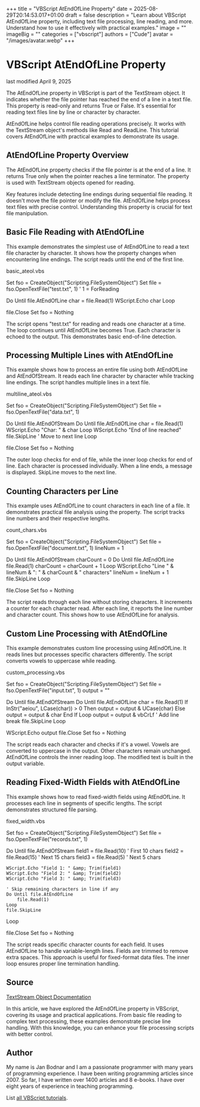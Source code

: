+++
title = "VBScript AtEndOfLine Property"
date = 2025-08-29T20:14:53.017+01:00
draft = false
description = "Learn about VBScript AtEndOfLine property, including text file processing, line reading, and more. Understand how to use it effectively with practical examples."
image = ""
imageBig = ""
categories = ["vbscript"]
authors = ["Cude"]
avatar = "/images/avatar.webp"
+++

# VBScript AtEndOfLine Property

last modified April 9, 2025

The AtEndOfLine property in VBScript is part of the
TextStream object. It indicates whether the file pointer has reached
the end of a line in a text file. This property is read-only and returns True or
False. It's essential for reading text files line by line or character by
character.

AtEndOfLine helps control file reading operations precisely. It
works with the TextStream object's methods like Read
and ReadLine. This tutorial covers AtEndOfLine with
practical examples to demonstrate its usage.

## AtEndOfLine Property Overview

The AtEndOfLine property checks if the file pointer is at the end
of a line. It returns True only when the pointer reaches a line terminator. The
property is used with TextStream objects opened for reading.

Key features include detecting line endings during sequential file reading. It
doesn't move the file pointer or modify the file. AtEndOfLine helps
process text files with precise control. Understanding this property is crucial
for text file manipulation.

## Basic File Reading with AtEndOfLine

This example demonstrates the simplest use of AtEndOfLine to read a
text file character by character. It shows how the property changes when
encountering line endings. The script reads until the end of the first line.

basic_ateol.vbs
  

Set fso = CreateObject("Scripting.FileSystemObject")
Set file = fso.OpenTextFile("test.txt", 1) ' 1 = ForReading

Do Until file.AtEndOfLine
    char = file.Read(1)
    WScript.Echo char
Loop

file.Close
Set fso = Nothing

The script opens "test.txt" for reading and reads one character at a time. The
loop continues until AtEndOfLine becomes True. Each character is
echoed to the output. This demonstrates basic end-of-line detection.

## Processing Multiple Lines with AtEndOfLine

This example shows how to process an entire file using both
AtEndOfLine and AtEndOfStream. It reads each line
character by character while tracking line endings. The script handles multiple
lines in a text file.

multiline_ateol.vbs
  

Set fso = CreateObject("Scripting.FileSystemObject")
Set file = fso.OpenTextFile("data.txt", 1)

Do Until file.AtEndOfStream
    Do Until file.AtEndOfLine
        char = file.Read(1)
        WScript.Echo "Char: " &amp; char
    Loop
    WScript.Echo "End of line reached"
    file.SkipLine ' Move to next line
Loop

file.Close
Set fso = Nothing

The outer loop checks for end of file, while the inner loop checks for end of
line. Each character is processed individually. When a line ends, a message is
displayed. SkipLine moves to the next line.

## Counting Characters per Line

This example uses AtEndOfLine to count characters in each line of a
file. It demonstrates practical file analysis using the property. The script
tracks line numbers and their respective lengths.

count_chars.vbs
  

Set fso = CreateObject("Scripting.FileSystemObject")
Set file = fso.OpenTextFile("document.txt", 1)
lineNum = 1

Do Until file.AtEndOfStream
    charCount = 0
    Do Until file.AtEndOfLine
        file.Read(1)
        charCount = charCount + 1
    Loop
    WScript.Echo "Line " &amp; lineNum &amp; ": " &amp; charCount &amp; " characters"
    lineNum = lineNum + 1
    file.SkipLine
Loop

file.Close
Set fso = Nothing

The script reads through each line without storing characters. It increments a
counter for each character read. After each line, it reports the line number and
character count. This shows how to use AtEndOfLine for analysis.

## Custom Line Processing with AtEndOfLine

This example demonstrates custom line processing using
AtEndOfLine. It reads lines but processes specific characters
differently. The script converts vowels to uppercase while reading.

custom_processing.vbs
  

Set fso = CreateObject("Scripting.FileSystemObject")
Set file = fso.OpenTextFile("input.txt", 1)
output = ""

Do Until file.AtEndOfStream
    Do Until file.AtEndOfLine
        char = file.Read(1)
        If InStr("aeiou", LCase(char)) &gt; 0 Then
            output = output &amp; UCase(char)
        Else
            output = output &amp; char
        End If
    Loop
    output = output &amp; vbCrLf ' Add line break
    file.SkipLine
Loop

WScript.Echo output
file.Close
Set fso = Nothing

The script reads each character and checks if it's a vowel. Vowels are converted
to uppercase in the output. Other characters remain unchanged.
AtEndOfLine controls the inner reading loop. The modified text is
built in the output variable.

## Reading Fixed-Width Fields with AtEndOfLine

This example shows how to read fixed-width fields using
AtEndOfLine. It processes each line in segments of specific
lengths. The script demonstrates structured file parsing.

fixed_width.vbs
  

Set fso = CreateObject("Scripting.FileSystemObject")
Set file = fso.OpenTextFile("records.txt", 1)

Do Until file.AtEndOfStream
    field1 = file.Read(10) ' First 10 chars
    field2 = file.Read(15) ' Next 15 chars
    field3 = file.Read(5)  ' Next 5 chars
    
    WScript.Echo "Field 1: " &amp; Trim(field1)
    WScript.Echo "Field 2: " &amp; Trim(field2)
    WScript.Echo "Field 3: " &amp; Trim(field3)
    
    ' Skip remaining characters in line if any
    Do Until file.AtEndOfLine
        file.Read(1)
    Loop
    file.SkipLine
Loop

file.Close
Set fso = Nothing

The script reads specific character counts for each field. It uses
AtEndOfLine to handle variable-length lines. Fields are trimmed to
remove extra spaces. This approach is useful for fixed-format data files. The
inner loop ensures proper line termination handling.

## Source

[TextStream Object Documentation](https://learn.microsoft.com/en-us/previous-versions/windows/internet-explorer/ie-developer/scripting-articles/6kxy1a51(v=vs.84))

In this article, we have explored the AtEndOfLine property in
VBScript, covering its usage and practical applications. From basic file reading
to complex text processing, these examples demonstrate precise line handling.
With this knowledge, you can enhance your file processing scripts with better
control.

## Author

My name is Jan Bodnar and I am a passionate programmer with many years of
programming experience. I have been writing programming articles since 2007. So
far, I have written over 1400 articles and 8 e-books. I have over eight years of
experience in teaching programming.

List [all VBScript tutorials](/vbscript/).